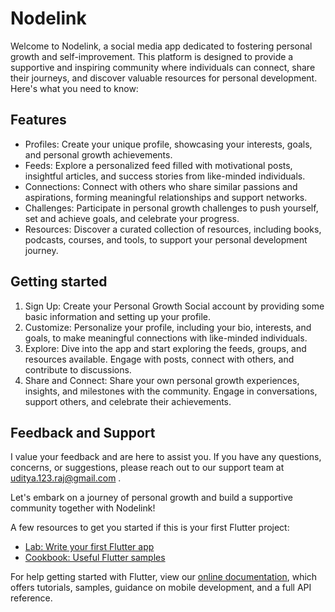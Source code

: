 # Nodelink

Welcome to Nodelink, a social media app dedicated to fostering personal growth and self-improvement. This platform is designed to provide a supportive and inspiring community where individuals can connect, share their journeys, and discover valuable resources for personal development. Here's what you need to know:

## Features

* Profiles: Create your unique profile, showcasing your interests, goals, and personal growth achievements.
* Feeds: Explore a personalized feed filled with motivational posts, insightful articles, and success stories from like-minded individuals.
* Connections: Connect with others who share similar passions and aspirations, forming meaningful relationships and support networks.
* Challenges: Participate in personal growth challenges to push yourself, set and achieve goals, and celebrate your progress.
* Resources: Discover a curated collection of resources, including books, podcasts, courses, and tools, to support your personal development journey.

## Getting started
1. Sign Up: Create your Personal Growth Social account by providing some basic information and setting up your profile.
2. Customize: Personalize your profile, including your bio, interests, and goals, to make meaningful connections with like-minded individuals.
3. Explore: Dive into the app and start exploring the feeds, groups, and resources available. Engage with posts, connect with others, and contribute    to discussions.
4. Share and Connect: Share your own personal growth experiences, insights, and milestones with the community. Engage in conversations, support          others, and celebrate their achievements.

## Feedback and Support
I value your feedback and are here to assist you. If you have any questions, concerns, or suggestions, please reach out to our support team at uditya.123.raj@gmail.com .

Let's embark on a journey of personal growth and build a supportive community together with Nodelink!

A few resources to get you started if this is your first Flutter project:

- [Lab: Write your first Flutter app](https://flutter.dev/docs/get-started/codelab)
- [Cookbook: Useful Flutter samples](https://flutter.dev/docs/cookbook)

For help getting started with Flutter, view our
[online documentation](https://flutter.dev/docs), which offers tutorials,
samples, guidance on mobile development, and a full API reference.
